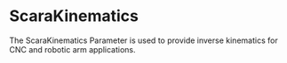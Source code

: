 # ScaraKinematics

The ScaraKinematics Parameter is used to provide inverse kinematics for CNC and robotic arm applications. 